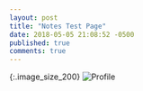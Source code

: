 ```yaml
---
layout: post
title: "Notes Test Page"
date: 2018-05-05 21:08:52 -0500
published: true
comments: true
---
```


{:.image_size_200}
![Profile]({{site.url}}/assets/img/blog.png)


